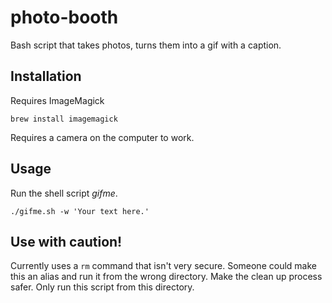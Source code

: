 # photo-booth
Bash script that takes photos, turns them into a gif with a caption.

## Installation
Requires ImageMagick

```
brew install imagemagick
```

Requires a camera on the computer to work.

## Usage

Run the shell script _gifme_.

```
./gifme.sh -w 'Your text here.'
```

## Use with caution!

Currently uses a ```rm``` command that isn't very secure.  Someone could make this an alias and run it from the wrong directory. Make the clean up process safer.  Only run this script from this directory.